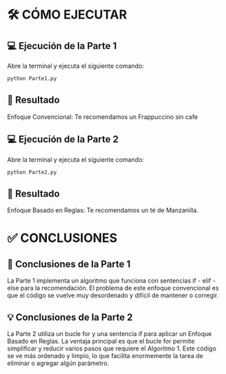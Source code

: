 # 🛠️ CÓMO EJECUTAR
## 💻 Ejecución de la Parte 1
Abre la terminal y ejecuta el siguiente comando:

```bash
python Parte1.py
```

## 🎯 Resultado
Enfoque Convencional: Te recomendamos un Frappuccino sin cafe

## 💻 Ejecución de la Parte 2
Abre la terminal y ejecuta el siguiente comando:

```bash
python Parte2.py
```

## 🎯 Resultado
Enfoque Basado en Reglas: Te recomendamos un té de Manzanilla.

# ✅ CONCLUSIONES
## 🧐 Conclusiones de la Parte 1
La Parte 1 implementa un algoritmo que funciona con sentencias if - elif - else para la recomendación. El problema de este enfoque convencional es que el código se vuelve muy desordenado y difícil de mantener o corregir.

## 💡 Conclusiones de la Parte 2
La Parte 2 utiliza un bucle for y una sentencia if para aplicar un Enfoque Basado en Reglas. La ventaja principal es que el bucle for permite simplificar y reducir varios pasos que requiere el Algoritmo 1. Este código se ve más ordenado y limpio, lo que facilita enormemente la tarea de eliminar o agregar algún parámetro.